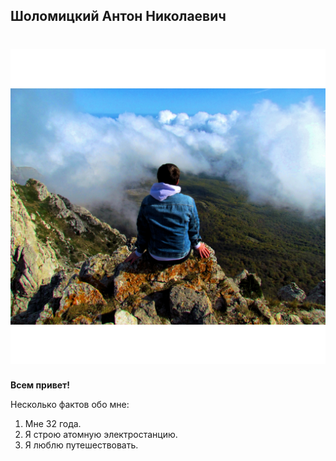 ## Шоломицкий Антон Николаевич
# ![Фотография](img/photo.png)

**Всем привет!**

Несколько фактов обо мне:
1. Мне 32 года.
2. Я строю атомную электростанцию.
3. Я люблю путешествовать.
